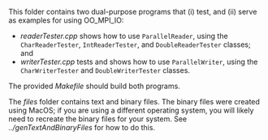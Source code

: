 This folder contains two dual-purpose programs that (i) test, and (ii) serve as examples for using OO_MPI_IO:
- *readerTester.cpp* shows how to use `ParallelReader`, using the `CharReaderTester`, `IntReaderTester`, and `DoubleReaderTester` classes; and
- *writerTester.cpp* tests and shows how to use `ParallelWriter`, using the `CharWriterTester` and `DoubleWriterTester` classes.

The provided *Makefile* should build both programs. 

The *files* folder contains text and binary files. 
The binary files were created using MacOS; if you are using a different operating system, 
you will likely need to recreate the binary files for your system.
See *../genTextAndBinaryFiles* for how to do this.
